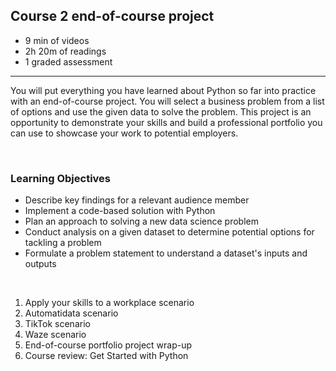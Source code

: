 ## Course 2 end-of-course project

- 9 min of videos
- 2h 20m of readings
- 1 graded assessment

<hr>

You will put everything you have learned about Python so far into practice with an end-of-course project. You will select a business problem from a list of options and use the given data to solve the problem. This project is an opportunity to demonstrate your skills and build a professional portfolio you can use to showcase your work to potential employers.

<br>

### Learning Objectives

- Describe key findings for a relevant audience member
- Implement a code-based solution with Python
- Plan an approach to solving a new data science problem
- Conduct analysis on a given dataset to determine potential options for tackling a problem
- Formulate a problem statement to understand a dataset's inputs and outputs

<br>

1. Apply your skills to a workplace scenario
2. Automatidata scenario
3. TikTok scenario
4. Waze scenario
5. End-of-course portfolio project wrap-up
6. Course review: Get Started with Python
